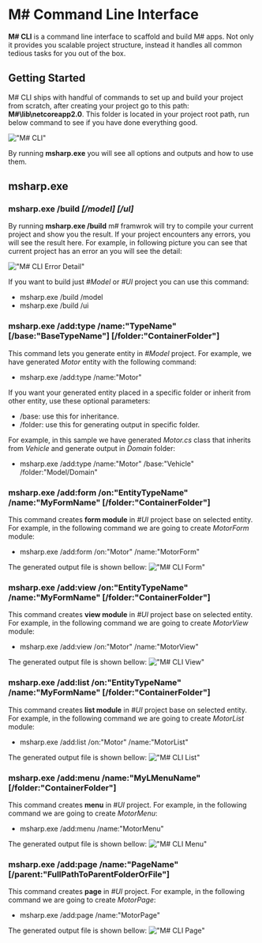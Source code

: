 # M# Command Line Interface

**M# CLI** is a command line interface to scaffold and build M# apps. Not only it provides you scalable project structure, instead it handles all common tedious tasks for you out of the box.

## Getting Started

M# CLI ships with handful of commands to set up and build your project from scratch, after creating your project go to this path: **M#\lib\netcoreapp2.0**. This folder is located in your project root path, run below command to see if you have done everything good.

!["M# CLI"](CliImage/MSharpCLI.PNG "M# CLI")

By running **msharp.exe** you will see all options and outputs and how to use them.

## msharp.exe

### msharp.exe /build *[/model]* *[/ul]*

By running **msharp.exe /build** m# framwrok will try to compile your current project and show you the result. If your project encounters any errors, you will see the result here.
For example, in following picture you can see that current project has an error an you will see the detail:

!["M# CLI Error Detail"](CliImage/CLIErrorDetail.PNG "M# CLI Error Detail")

If you want to build just *#Model* or *#UI* project you can use this command:

- msharp.exe /build /model
- msharp.exe /build /ui

### msharp.exe /add:type /name:"TypeName" [/base:"BaseTypeName"] [/folder:"ContainerFolder"]

This command lets you generate entity in *#Model* project. For example, we have generated *Motor* entity with the following command:

- msharp.exe /add:type /name:"Motor"

If you want your generated entity placed in a specific folder or inherit from other entity, use these optional parameters:

- /base: use this for inheritance.
- /folder: use this for generating output in specific folder.

For example, in this sample we have generated *Motor.cs* class that inherits from *Vehicle* and generate output in *Domain* folder:

- msharp.exe /add:type /name:"Motor" /base:"Vehicle" /folder:"Model/Domain"

### msharp.exe /add:form /on:"EntityTypeName" /name:"MyFormName" [/folder:"ContainerFolder"]

This command creates **form module** in *#UI* project base on selected entity. For example, in the following command we are going to create *MotorForm* module:

- msharp.exe /add:form /on:"Motor" /name:"MotorForm"

The generated output file is shown bellow:
!["M# CLI Form"](CliImage/FormCli.PNG "M# CLI Form")

### msharp.exe /add:view /on:"EntityTypeName" /name:"MyFormName" [/folder:"ContainerFolder"]

This command creates **view module** in *#UI* project base on selected entity. For example, in the following command we are going to create *MotorView* module:

- msharp.exe /add:view /on:"Motor" /name:"MotorView"

The generated output file is shown bellow:
!["M# CLI View"](CliImage/ViewCli.PNG "M# CLI View")

### msharp.exe /add:list /on:"EntityTypeName" /name:"MyFormName" [/folder:"ContainerFolder"]

This command creates **list module** in *#UI* project base on selected entity. For example, in the following command we are going to create *MotorList* module:

- msharp.exe /add:list /on:"Motor" /name:"MotorList"

The generated output file is shown bellow:
!["M# CLI List"](CliImage/ListCli.PNG "M# CLI List")

### msharp.exe /add:menu /name:"MyLMenuName" [/folder:"ContainerFolder"]

This command creates **menu** in *#UI* project. For example, in the following command we are going to create *MotorMenu*:

- msharp.exe /add:menu /name:"MotorMenu"

The generated output file is shown bellow:
!["M# CLI Menu"](CliImage/MenuCli.PNG "M# CLI Menu")

### msharp.exe /add:page /name:"PageName" [/parent:"FullPathToParentFolderOrFile"]

This command creates **page** in *#UI* project. For example, in the following command we are going to create *MotorPage*:

- msharp.exe /add:page /name:"MotorPage"

The generated output file is shown bellow:
!["M# CLI Page"](CliImage/PageCli.PNG "M# CLI Page")
